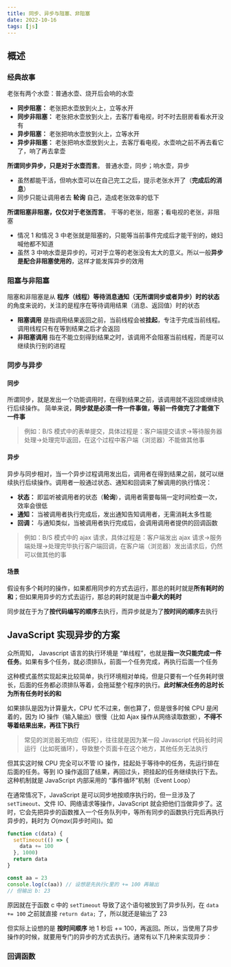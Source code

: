 ```yaml
---
title: 同步、异步与阻塞、非阻塞
date: 2022-10-16
tags: [js]
---
```


## 概述

### 经典故事

老张有两个水壶：普通水壶、烧开后会响的水壶

- **同步阻塞：** 老张把水壶放到火上，立等水开
- **同步非阻塞：** 老张把水壶放到火上，去客厅看电视，时不时去厨房看看水开没有
- **异步阻塞：** 老张把响水壶放到火上，立等水开
- **异步非阻塞：** 老张把响水壶放到火上，去客厅看电视，水壶响之前不再去看它了，响了再去拿壶

**所谓同步异步，只是对于水壶而言**。 普通水壶，同步；响水壶，异步

- 虽然都能干活，但响水壶可以在自己完工之后，提示老张水开了（**完成后的消息**）
- 同步只能让调用者去 **轮询** 自己，造成老张效率的低下

**所谓阻塞非阻塞，仅仅对于老张而言**。 干等的老张，阻塞；看电视的老张，非阻塞

- 情况 1 和情况 3 中老张就是阻塞的，只能等当前事件完成后才能干别的，媳妇喊他都不知道
- 虽然 3 中响水壶是异步的，可对于立等的老张没有太大的意义。所以一般**异步是配合非阻塞使用的**，这样才能发挥异步的效用

### 阻塞与非阻塞

阻塞和非阻塞是从 **程序（线程）等待消息通知（无所谓同步或者异步）时的状态** 的角度来说的，关注的是程序在等待调用结果（消息、返回值）时的状态

- **阻塞调用** 是指调用结果返回之前，当前线程会被**挂起**，专注于完成当前线程。调用线程只有在等到结果之后才会返回
- **非阻塞调用** 指在不能立刻得到结果之时，该调用不会阻塞当前线程，而是可以继续执行别的进程

### 同步与异步

#### 同步

所谓同步，就是发出一个功能调用时，在得到结果之前，该调用就不返回或继续执行后续操作。 简单来说，**同步就是必须一件一件事做，等前一件做完了才能做下一件事**

> 例如：B/S 模式中的表单提交，具体过程是：客户端提交请求->等待服务器处理->处理完毕返回，在这个过程中客户端（浏览器）不能做其他事

#### 异步

异步与同步相对，当一个异步过程调用发出后，调用者在得到结果之前，就可以继续执行后续操作。调用者一般通过状态、通知和回调来了解调用的执行情况：

- **状态：** 即监听被调用者的状态（**轮询**），调用者需要每隔一定时间检查一次，效率会很低
- **通知：** 当被调用者执行完成后，发出通知告知调用者，无需消耗太多性能
- **回调：** 与通知类似，当被调用者执行完成后，会调用调用者提供的回调函数

> 例如：B/S 模式中的 ajax 请求，具体过程是：客户端发出 ajax 请求->服务端处理->处理完毕执行客户端回调，在客户端（浏览器）发出请求后，仍然可以做其他的事

#### 场景

假设有多个耗时的操作，如果都用同步的方式去运行，那总的耗时就是**所有耗时的和**；但如果用异步的方式去运行，那总的耗时就是当中**最大的耗时**

同步就在于为了**按代码编写的顺序**去执行，而异步就是为了**按时间的顺序**去执行

## JavaScript 实现异步的方案

众所周知， Javascript 语言的执行环境是 “单线程”，也就是**指一次只能完成一件任务**。如果有多个任务，就必须排队，前面一个任务完成，再执行后面一个任务

这种模式虽然实现起来比较简单，执行环境相对单纯，但是只要有一个任务耗时很长，后面的任务都必须排队等着，会拖延整个程序的执行。**此时解决任务的总时长为所有任务时长的和**

如果排队是因为计算量大，CPU 忙不过来，倒也算了，但是很多时候 CPU 是闲着的，因为 IO 操作（输入输出）很慢（比如 Ajax 操作从网络读取数据），**不得不等着结果出来，再往下执行**

> 常见的浏览器无响应（假死），往往就是因为某一段 Javascript 代码长时间运行（比如死循环），导致整个页面卡在这个地方，其他任务无法执行

但其实这时候 CPU 完全可以不管 IO 操作，挂起处于等待中的任务，先运行排在后面的任务。等到 IO 操作返回了结果，再回过头，把挂起的任务继续执行下去。这种机制就是 JavaScript 内部采用的 “事件循环”机制（Event Loop）

在通常情况下，JavaScript 是可以同步地按顺序执行的，但一旦涉及了 `setTimeout`、文件 IO、网络请求等操作，JavaScript 就会把他们当做异步了。这时，它会先把异步的函数推入一个任务队列中，等所有同步的函数执行完后再执行异步的，耗时为 $O(max(\text{异步时间}))$。如

```js
function c(data) {
  setTimeout(() => {
    data += 100
  }, 1000)
  return data
}

const aa = 23
console.log(c(aa)) // 设想是先执行c里的 += 100 再输出
// 但输出 b: 23
```

原因就在于函数 c 中的 `setTimeout` 导致了这个语句被放到了异步队列，在 `data += 100` 之前就直接 `return data;` 了，所以就还是输出了 23

但实际上设想的是 **按时间顺序** 地 1 秒后 += 100，再返回。所以，当使用了异步操作的时候，就要用专门的异步的方式去执行。通常有以下几种来实现异步：

### 回调函数
